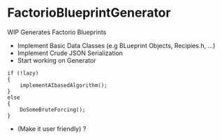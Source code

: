 # FactorioBlueprintGenerator
WIP Generates Factorio Blueprints

+ Implement Basic Data Classes (e.g BLueprint Objects, Recipies.h, ...)
+ Implement Crude JSON Serialization
+ Start working on Generator
```
if (!lazy)
{
    implementAIbasedAlgorithm();
}
else
{
    DoSomeBruteForcing();
}
```
+ (Make it user friendly) ?
